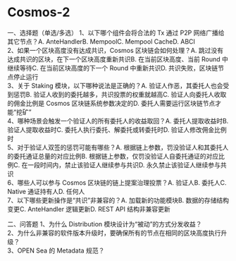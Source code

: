 # Cosmos-2
一、选择题（单选/多选）
1、以下哪个组件会将合法的 Tx 通过 P2P 网络广播给其它节点？A. AnteHandlerB. MempoolC. Mempool CacheD. ABCI  
2、如果一个区块高度没有达成共识，Cosmos 区块链会如何处理？A. 跳过没有达成共识的区块，在下一个区块高度重新共识B. 在当前区块高度、当前 Round 中继续等待C. 在当前区块高度的下一个 Round 中重新共识D. 共识失败，区块链节点停止运行  
3、关于 Staking 模块，以下哪种说法是正确的？A. 验证人作恶，其委托人也会受到惩罚B. 验证人收到的委托越多，共识投票的权重就越高C. 验证人向委托人收取的佣金比例是 Cosmos 区块链系统参数决定的D. 委托人需要运行区块链节点才能“挖矿”  
4、哪种场景会触发一个验证人的所有委托人的收益取回？A. 委托人提取收益时B. 验证人提取收益时C. 委托人执行委托、解委托或转委托时D. 验证人修改佣金比例时  
5、对于验证人双签的惩罚可能有哪些？A. 根据链上参数，罚没验证人和其委托人的委托通证总量的对应比例B. 根据链上参数，仅罚没验证人自委托通证的对应比例C. 在一段时间内，禁止该验证人继续参与共识D. 永久禁止该验证人继续参与共识  
6、哪些人可以参与 Cosmos 区块链的链上提案治理投票？A. 验证人B. 委托人C. Native 通证持有人D. 任何人  
7、以下哪些更新操作是“共识”非兼容的？A. 加载新的功能模块B. 数据的存储结构变更C. AnteHandler 逻辑更新D. REST API 结构非兼容更新  

二、问答题
1、为什么 Distribution 模块设计为“被动”的方式分发收益？  
2、为什么非兼容的软件版本升级时，要确保所有的节点在相同的区块高度执行升级？  
3、OPEN Sea 的 Metadata 规范？  
